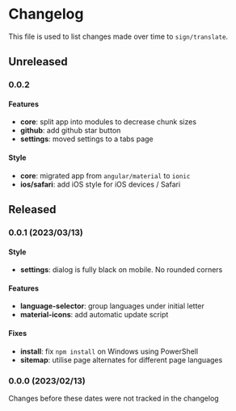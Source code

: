 # Changelog

This file is used to list changes made over time to `sign/translate`.

## Unreleased

### 0.0.2

#### Features

- **core**: split app into modules to decrease chunk sizes
- **github**: add github star button
- **settings**: moved settings to a tabs page

#### Style

- **core**: migrated app from `angular/material` to `ionic`
- **ios/safari**: add iOS style for iOS devices / Safari

## Released

### 0.0.1 (2023/03/13)

#### Style

- **settings**: dialog is fully black on mobile. No rounded corners

#### Features

- **language-selector**: group languages under initial letter
- **material-icons**: add automatic update script

#### Fixes

- **install**: fix `npm install` on Windows using PowerShell
- **sitemap**: utilise page alternates for different page languages

### 0.0.0 (2023/02/13)

Changes before these dates were not tracked in the changelog
